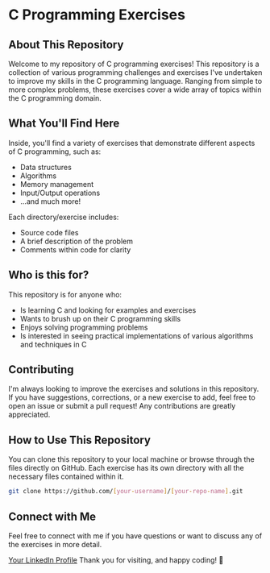 # C Programming Exercises

## About This Repository

Welcome to my repository of C programming exercises! This repository is a collection of various programming challenges and exercises I've undertaken to improve my skills in the C programming language. Ranging from simple to more complex problems, these exercises cover a wide array of topics within the C programming domain.

## What You'll Find Here

Inside, you'll find a variety of exercises that demonstrate different aspects of C programming, such as:
- Data structures
- Algorithms
- Memory management
- Input/Output operations
- ...and much more!

Each directory/exercise includes:
- Source code files
- A brief description of the problem
- Comments within code for clarity

## Who is this for?

This repository is for anyone who:
- Is learning C and looking for examples and exercises
- Wants to brush up on their C programming skills
- Enjoys solving programming problems
- Is interested in seeing practical implementations of various algorithms and techniques in C

## Contributing

I'm always looking to improve the exercises and solutions in this repository. If you have suggestions, corrections, or a new exercise to add, feel free to open an issue or submit a pull request! Any contributions are greatly appreciated.

## How to Use This Repository

You can clone this repository to your local machine or browse through the files directly on GitHub. Each exercise has its own directory with all the necessary files contained within it.

```bash
git clone https://github.com/[your-username]/[your-repo-name].git
```
## Connect with Me
Feel free to connect with me if you have questions or want to discuss any of the exercises in more detail.

[Your LinkedIn Profile](https://www.linkedin.com/in/julio-placeres-731280a7/)
Thank you for visiting, and happy coding! 🥰

